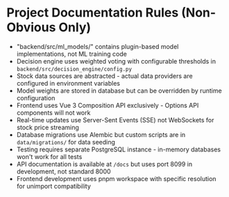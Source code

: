 # Project Documentation Rules (Non-Obvious Only)

- "backend/src/ml_models/" contains plugin-based model implementations, not ML training code
- Decision engine uses weighted voting with configurable thresholds in `backend/src/decision_engine/config.py`
- Stock data sources are abstracted - actual data providers are configured in environment variables
- Model weights are stored in database but can be overridden by runtime configuration
- Frontend uses Vue 3 Composition API exclusively - Options API components will not work
- Real-time updates use Server-Sent Events (SSE) not WebSockets for stock price streaming
- Database migrations use Alembic but custom scripts are in `data/migrations/` for data seeding
- Testing requires separate PostgreSQL instance - in-memory databases won't work for all tests
- API documentation is available at `/docs` but uses port 8099 in development, not standard 8000
- Frontend development uses pnpm workspace with specific resolution for unimport compatibility

